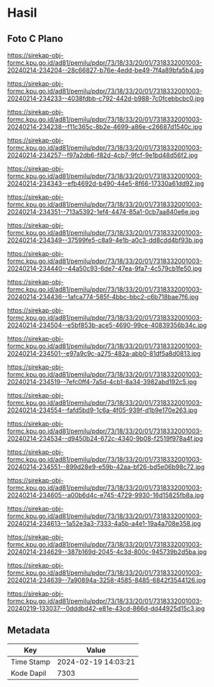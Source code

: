 # Hasil

## Foto C Plano

https://sirekap-obj-formc.kpu.go.id/ad81/pemilu/pdpr/73/18/33/20/01/7318332001003-20240214-234204--28c66827-b76e-4edd-be49-7f4a89bfa5b4.jpg

https://sirekap-obj-formc.kpu.go.id/ad81/pemilu/pdpr/73/18/33/20/01/7318332001003-20240214-234233--4038fdbb-c792-442d-b988-7c0fcebbcbc0.jpg

https://sirekap-obj-formc.kpu.go.id/ad81/pemilu/pdpr/73/18/33/20/01/7318332001003-20240214-234238--f11c365c-8b2e-4699-a86e-c26687d1540c.jpg

https://sirekap-obj-formc.kpu.go.id/ad81/pemilu/pdpr/73/18/33/20/01/7318332001003-20240214-234257--f97a2db6-f82d-4cb7-9fcf-9e1bd48d56f2.jpg

https://sirekap-obj-formc.kpu.go.id/ad81/pemilu/pdpr/73/18/33/20/01/7318332001003-20240214-234343--efb4692d-b490-44e5-8f66-17330a61dd92.jpg

https://sirekap-obj-formc.kpu.go.id/ad81/pemilu/pdpr/73/18/33/20/01/7318332001003-20240214-234351--713a5392-1ef4-4474-85a1-0cb7aa840e6e.jpg

https://sirekap-obj-formc.kpu.go.id/ad81/pemilu/pdpr/73/18/33/20/01/7318332001003-20240214-234349--37599fe5-c8a9-4e1b-a0c3-dd8cdd4bf93b.jpg

https://sirekap-obj-formc.kpu.go.id/ad81/pemilu/pdpr/73/18/33/20/01/7318332001003-20240214-234440--44a50c93-6de7-47ea-9fa7-4c579cb1fe50.jpg

https://sirekap-obj-formc.kpu.go.id/ad81/pemilu/pdpr/73/18/33/20/01/7318332001003-20240214-234436--1afca774-585f-4bbc-bbc2-c6b718bae7f6.jpg

https://sirekap-obj-formc.kpu.go.id/ad81/pemilu/pdpr/73/18/33/20/01/7318332001003-20240214-234504--e5bf853b-ace5-4690-99ce-40839356b34c.jpg

https://sirekap-obj-formc.kpu.go.id/ad81/pemilu/pdpr/73/18/33/20/01/7318332001003-20240214-234501--e97a9c9c-a275-482a-abb0-81df5a8d0813.jpg

https://sirekap-obj-formc.kpu.go.id/ad81/pemilu/pdpr/73/18/33/20/01/7318332001003-20240214-234519--7efc0ff4-7a5d-4cb1-8a34-3982abd192c5.jpg

https://sirekap-obj-formc.kpu.go.id/ad81/pemilu/pdpr/73/18/33/20/01/7318332001003-20240214-234554--fafd5bd9-1c6a-4f05-939f-d1b9e170e263.jpg

https://sirekap-obj-formc.kpu.go.id/ad81/pemilu/pdpr/73/18/33/20/01/7318332001003-20240214-234534--d9450b24-672c-4340-9b08-f2519f978a4f.jpg

https://sirekap-obj-formc.kpu.go.id/ad81/pemilu/pdpr/73/18/33/20/01/7318332001003-20240214-234551--899d28e9-e59b-42aa-bf26-bd5e06b98c72.jpg

https://sirekap-obj-formc.kpu.go.id/ad81/pemilu/pdpr/73/18/33/20/01/7318332001003-20240214-234605--a00b6d4c-e745-4729-9930-16d15825fb8a.jpg

https://sirekap-obj-formc.kpu.go.id/ad81/pemilu/pdpr/73/18/33/20/01/7318332001003-20240214-234613--1a52e3a3-7333-4a5b-a4e1-19a4a708e358.jpg

https://sirekap-obj-formc.kpu.go.id/ad81/pemilu/pdpr/73/18/33/20/01/7318332001003-20240214-234629--387b169d-2045-4c3d-800c-945739b2d5ba.jpg

https://sirekap-obj-formc.kpu.go.id/ad81/pemilu/pdpr/73/18/33/20/01/7318332001003-20240214-234639--7a90894a-3258-4585-8485-6842f3544126.jpg

https://sirekap-obj-formc.kpu.go.id/ad81/pemilu/pdpr/73/18/33/20/01/7318332001003-20240219-133037--0dddbd42-e81e-43cd-866d-dd44925d15c3.jpg


## Metadata

| Key        | Value               |
| ---------- | ------------------- |
| Time Stamp | 2024-02-19 14:03:21 |
| Kode Dapil | 7303                |




